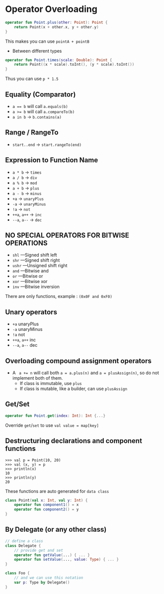 # Operator Overloading

```kt
operator fun Point.plus(other: Point): Point {
    return Point(x + other.x, y + other.y)
}
```

This makes you can use `pointA + pointB`

- Between different types

```kt
operator fun Point.times(scale: Double): Point {
    return Point((x * scale).toInt(), (y * scale).toInt())
}
```

Thus you can use `p * 1.5`

## Equality (Comparator)

- `a == b` will call `a.equals(b)`
- `a >= b` will call `a.compareTo(b)`
- `a in b` -> `b.contains(a)`

## Range / RangeTo

- `start..end` -> `start.rangeTo(end)`



## Expression to Function Name

- `a * b` → `times`
- `a / b` → `div`
- `a % b` → `mod`
- `a + b` → `plus`
- `a - b` → `minus`
- `+a`  → `unaryPlus`
- `-a`  → `unaryMinus`
- `!a` → `not`
- `++a`, `a++`  → `inc`
- `--a`, `a--`  → `dec`

## NO SPECIAL OPERATORS FOR BITWISE OPERATIONS

- `shl` —Signed shift left
- `shr` —Signed shift right
- `ushr` —Unsigned shift right
- `and` —Bitwise and
- `or` —Bitwise or
- `xor` —Bitwise xor
- `inv` —Bitwise inversion

There are only functions, example : `(0x0F and 0xF0)`

## Unary operators

- `+a`	unaryPlus
- `-a`	unaryMinus
- `!a`	not
- `++a`, `a++`	inc
- `--a`, `a--`	dec

## Overloading compound assignment operators

- A ` a += n` will call both `a = a.plus(n)` and `a = plusAssign(n)`, so do not implement both of them.
  - If class is immutable, use `plus`
  - If class is mutable, like a builder, can use `plusAssign`

## Get/Set

```kt 
operator fun Point.get(index: Int): Int {...}
```

Override `get`/`set` to use `val value = map[key]`

## Destructuring declarations and component functions

```console
>>> val p = Point(10, 20)
>>> val (x, y) = p             
>>> println(x)
10
>>> println(y)
20
```

These functions are auto generated for `data class`

```kt
class Point(val x: Int, val y: Int) {
    operator fun component1() = x
    operator fun component2() = y
}
```

## By Delegate (or any other class)

```kt
// define a class
class Delegate {
    // provide get and set
    operator fun getValue(...) { ... }          
    operator fun setValue(..., value: Type) { ... }  
}

class Foo {
    // and we can use this notation
    var p: Type by Delegate() 
}
```

